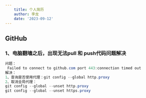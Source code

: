 ```yaml
---
    title: 个人简历
    author: 李龙
    date: '2023-09-12'
---
```

## GitHub

### 1、电脑翻墙之后，出现无法pull 和 push代码问题解决

```java
问题：
 Failed to connect to github.com port 443:connection timed out
解决：
1、查询是否使用代理：git config --global http.proxy 
2、取消全局代理：
git config --global --unset http.proxy
git config --global --unset https.proxy
 
```

